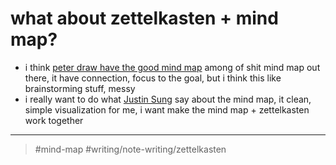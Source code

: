 # what about zettelkasten + mind map?

- i think [peter draw have the good mind map](peter%20draw%20have%20the%20good%20mind%20map.md) among of shit mind map out there, it have connection, focus to the goal, but i think this like brainstorming stuff, messy
- i really want to do what [Justin Sung](Justin%20Sung.md) say about the mind map, it clean, simple visualization for me, i want make the mind map + zettelkasten work together

---

> #mind-map #writing/note-writing/zettelkasten
